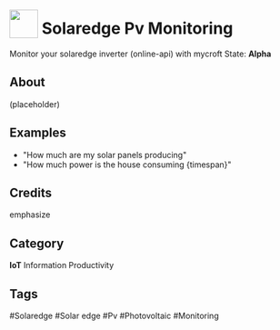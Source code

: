 # <img src="https://raw.githack.com/FortAwesome/Font-Awesome/master/svgs/solid/solar-panel.svg" card_color="#22A7F0" width="50" height="50" style="vertical-align:bottom"/> Solaredge Pv Monitoring
Monitor your solaredge inverter (online-api) with mycroft
State: **Alpha**

## About
(placeholder)

## Examples
* "How much are my solar panels producing"
* "How much power is the house consuming {timespan}"

## Credits
emphasize

## Category
**IoT**
Information
Productivity

## Tags
#Solaredge
#Solar edge
#Pv
#Photovoltaic
#Monitoring
